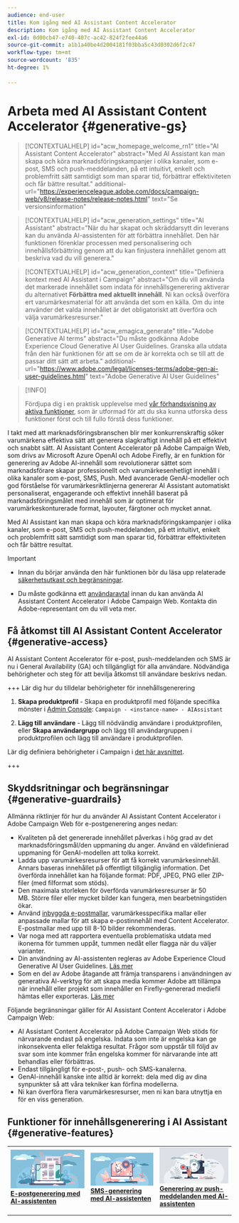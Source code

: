 ```yaml
---
audience: end-user
title: Kom igång med AI Assistant Content Accelerator
description: Kom igång med AI Assistant Content Accelerator
exl-id: 0d00cb47-e740-407c-ac42-824f2fee44a6
source-git-commit: a1b1a40be4d2004181f03bba5c43d0302d6f2c47
workflow-type: tm+mt
source-wordcount: '835'
ht-degree: 1%

---
```


# Arbeta med AI Assistant Content Accelerator  {#generative-gs}

>[!CONTEXTUALHELP]
>id="acw_homepage_welcome_rn1"
>title="AI Assistant Content Accelerator"
>abstract="Med AI Assistant kan man skapa och köra marknadsföringskampanjer i olika kanaler, som e-post, SMS och push-meddelanden, på ett intuitivt, enkelt och problemfritt sätt samtidigt som man sparar tid, förbättrar effektiviteten och får bättre resultat."
>additional-url="https://experienceleague.adobe.com/docs/campaign-web/v8/release-notes/release-notes.html" text="Se versionsinformation"


>[!CONTEXTUALHELP]
>id="acw_generation_settings"
>title="AI Assistant"
>abstract="När du har skapat och skräddarsytt din leverans kan du använda AI-assistenten för att förbättra innehållet. Den här funktionen förenklar processen med personalisering och innehållsförbättring genom att du kan finjustera innehållet genom att beskriva vad du vill generera."


>[!CONTEXTUALHELP]
>id="acw_generation_context"
>title="Definiera kontext med AI Assistant i Campaign"
>abstract="Om du vill använda det markerade innehållet som indata för innehållsgenerering aktiverar du alternativet **Förbättra med aktuellt innehåll**. Ni kan också överföra ert varumärkesmaterial för att använda det som en källa. Om du inte använder det valda innehållet är det obligatoriskt att överföra och välja varumärkesresurser."

>[!CONTEXTUALHELP]
>id="acw_emagica_generate"
>title="Adobe Generative AI terms"
>abstract="Du måste godkänna Adobe Experience Cloud Generative AI User Guidelines. Granska alla utdata från den här funktionen för att se om de är korrekta och se till att de passar ditt sätt att arbeta."
>additional-url="https://www.adobe.com/legal/licenses-terms/adobe-gen-ai-user-guidelines.html" text="Adobe Generative AI User Guidelines"

>[!INFO]
>
>Fördjupa dig i en praktisk upplevelse med [vår förhandsvisning av aktiva funktioner](https://experienceleague.adobe.com/en/apps/journey-optimizer/ai-assistant-content-accelerator), som är utformad för att du ska kunna utforska dess funktioner först och till fullo förstå dess funktioner.


I takt med att marknadsföringsbranschen blir mer konkurrenskraftig söker varumärkena effektiva sätt att generera slagkraftigt innehåll på ett effektivt och snabbt sätt. AI Assistant Content Accelerator på Adobe Campaign Web, som drivs av Microsoft Azure OpenAI och Adobe Firefly, är en funktion för generering av Adobe AI-innehåll som revolutionerar sättet som marknadsförare skapar professionellt och varumärkesenhetligt innehåll i olika kanaler som e-post, SMS, Push. Med avancerade GenAI-modeller och god förståelse för varumärkesriktlinjerna genererar AI Assistant automatiskt personaliserat, engagerande och effektivt innehåll baserat på marknadsföringsmålet med innehåll som är optimerat för varumärkeskonturerade format, layouter, färgtoner och mycket annat.

Med AI Assistant kan man skapa och köra marknadsföringskampanjer i olika kanaler, som e-post, SMS och push-meddelanden, på ett intuitivt, enkelt och problemfritt sätt samtidigt som man sparar tid, förbättrar effektiviteten och får bättre resultat.

>[!IMPORTANT]
>
>* Innan du börjar använda den här funktionen bör du läsa upp relaterade [säkerhetsutkast och begränsningar](#generative-guardrails).
>
>* Du måste godkänna ett [användaravtal](https://www.adobe.com/legal/licenses-terms/adobe-dx-gen-ai-user-guidelines.html) innan du kan använda AI Assistant Content Accelerator i Adobe Campaign Web. Kontakta din Adobe-representant om du vill veta mer.

## Få åtkomst till AI Assistant Content Accelerator {#generative-access}

AI Assistant Content Accelerator för e-post, push-meddelanden och SMS är nu i General Availability (GA) och tillgängligt för alla användare. Nödvändiga behörigheter och steg för att bevilja åtkomst till användare beskrivs nedan.

+++  Lär dig hur du tilldelar behörigheter för innehållsgenerering

1. **Skapa produktprofil** - Skapa en produktprofil med följande specifika mönster i [Admin Console](https://stage.adminconsole.adobe.com/):
   `Campaign - <instance-name> - AIAssistant`

1. **Lägg till användare** - Lägg till nödvändig användare i produktprofilen,
eller
   **Skapa användargrupp** och lägg till användargruppen i produktprofilen och lägg till användare i produktprofilen.

Lär dig definiera behörigheter i Campaign i [det här avsnittet](../get-started/permissions.md).

+++

## Skyddsritningar och begränsningar {#generative-guardrails}

Allmänna riktlinjer för hur du använder AI Assistant Content Accelerator i Adobe Campaign Web för e-postgenerering anges nedan:

* Kvaliteten på det genererade innehållet påverkas i hög grad av det marknadsföringsmål/den uppmaning du anger. Använd en väldefinierad uppmaning för GenAI-modellen att tolka korrekt. 
* Ladda upp varumärkesresurser för att få korrekt varumärkesinnehåll. Annars baseras innehållet på offentligt tillgänglig information. Det överförda innehållet kan ha följande format: PDF, JPEG, PNG eller ZIP-filer (med filformat som stöds).
* Den maximala storleken för överförda varumärkesresurser är 50 MB. Större filer eller mycket bilder kan fungera, men bearbetningstiden ökar.
* Använd [inbyggda e-postmallar](../email/create-email-templates.md), varumärkesspecifika mallar eller anpassade mallar för att skapa e-postinnehåll med Content Accelerator. E-postmallar med upp till 8-10 bilder rekommenderas.
* Var noga med att rapportera eventuella problematiska utdata med ikonerna för tummen uppåt, tummen nedåt eller flagga när du väljer varianter.
* Din användning av AI-assistenten regleras av Adobe Experience Cloud Generative AI User Guidelines. [Läs mer](https://www.adobe.com/legal/licenses-terms/adobe-dx-gen-ai-user-guidelines.html)
* Som en del av Adobe åtagande att främja transparens i användningen av generativa AI-verktyg för att skapa media kommer Adobe att tillämpa  när innehåll eller projekt som innehåller en Firefly-genererad mediefil hämtas eller exporteras. [Läs mer](https://helpx.adobe.com/firefly/using/content-credentials.html)

Följande begränsningar gäller för AI Assistant Content Accelerator i Adobe Campaign Web:

* AI Assistant Content Accelerator på Adobe Campaign Web stöds för närvarande endast på engelska. Indata som inte är engelska kan ge inkonsekventa eller felaktiga resultat. Frågor som uppstår till följd av svar som inte kommer från engelska kommer för närvarande inte att behandlas eller förbättras.
* Endast tillgängligt för e-post-, push- och SMS-kanalerna.
* GenAI-innehåll kanske inte alltid är korrekt: dela med dig av dina synpunkter så att våra tekniker kan förfina modellerna.
* Ni kan överföra flera varumärkesresurser, men ni kan bara utnyttja en för en viss generation.

## Funktioner för innehållsgenerering i AI Assistant {#generative-features}

<table style="table-layout:fixed"><tr style="border: 0;">
<td>
<a href="generative-content.md">
<img alt="E-postgenerering" src="assets/do-not-localize/text-genai.jpeg">
</a>
<div>
<a href="generative-content.md"><strong>E-postgenerering med AI-assistenten</strong></a>
</div>
<p>
</td>
<td>
<a href="generative-sms.md">
<img alt="SMS-generering" src="assets/do-not-localize/image-genai.jpeg">
</a>
<div><a href="generative-sms.md"><strong>SMS-generering med AI-assistenten</strong>
</div>
<p>
</td>
<td>
<a href="generative-push.md">
<img alt="Push-generering" src="assets/do-not-localize/email-genai.jpeg">
</a>
<div>
<a href="generative-push.md"><strong>Generering av push-meddelanden med AI-assistenten</strong></a>
</div>
<p></td>
</tr></table>
